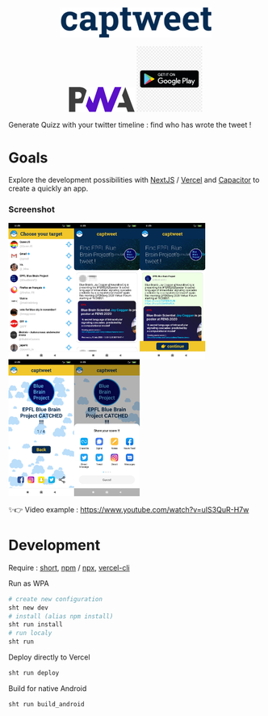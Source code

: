 <p align="center">
    <img src="/resources/captweet.png" width="300px"/>
</p>

<p align="center">
    <img src="/resources/pwa.png" width="130px" />
    <img src="/resources/google-play.jpg" width="130px" />
</p>

Generate Quizz with your twitter timeline : find who has wrote the tweet !

# Goals

Explore the development possibilities with [NextJS](https://nextjs.org/) / [Vercel](https://vercel.com/) and [Capacitor](https://capacitorjs.com/) to create 
a quickly an app.

### Screenshot
<img src="/resources/Screenshot_2020-09-29-11-59-14-654_com.leszeros.captweet.jpg" align="left" alt="alt text" width="130px"/>
<img src="/resources/Screenshot_2020-09-29-11-59-22-334_com.leszeros.captweet.jpg" align="left" alt="alt text" width="130px"/>
<img src="/resources/Screenshot_2020-09-29-11-59-24-325_com.leszeros.captweet.jpg" align="left" alt="alt text" width="130px"/>
<img src="/resources/Screenshot_2020-09-29-11-59-36-773_com.leszeros.captweet.jpg" align="left" alt="alt text" width="130px"/>
<img src="/resources/Screenshot_2020-09-29-11-59-42-378_android.jpg" alt="alt text" width="130px"/>

✨👉 Video example : https://www.youtube.com/watch?v=uIS3QuR-H7w

# Development

Require : [short](https://github.com/vincent-herlemont/short), [npm](https://www.npmjs.com/) / [npx](https://www.npmjs.com/package/npx), [vercel-cli](https://vercel.com/download)

Run as WPA
```bash
# create new configuration
sht new dev
# install (alias npm install)
sht run install
# run localy
sht run 
```

Deploy directly to Vercel
```bash
sht run deploy
```

Build for native Android
```bash
sht run build_android
```